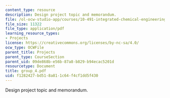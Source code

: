 ```yaml
---
content_type: resource
description: Design project topic and memorandum.
file: /ol-ocw-studio-app/courses/10-491-integrated-chemical-engineering-ii-spring-2006/f1282427bd518a811c64f4cf1dd5f430_group_4.pdf
file_size: 11322
file_type: application/pdf
learning_resource_types:
- Projects
license: https://creativecommons.org/licenses/by-nc-sa/4.0/
ocw_type: OCWFile
parent_title: Projects
parent_type: CourseSection
parent_uid: 09de868b-e56b-87a8-b829-b94ecac5201d
resourcetype: Document
title: group_4.pdf
uid: f1282427-bd51-8a81-1c64-f4cf1dd5f430
---
```

Design project topic and memorandum.